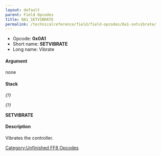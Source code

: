 ```yaml
---
layout: default
parent: Field Opcodes
title: 0A1_SETVIBRATE
permalink: /technicalreference/field/field-opcodes/0a1-setvibrate/
---
```


-   Opcode: **0x0A1**
-   Short name: **SETVIBRATE**
-   Long name: Vibrate

#### Argument

none

#### Stack

  
*(?)*

*(?)*

**SETVIBRATE**

#### Description

Vibrates the controller.

[Category:Unfinished FF8 Opcodes](../../../../Category:Unfinished_FF8_Opcodes)

